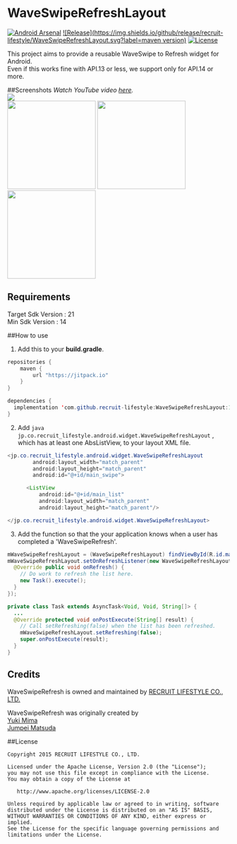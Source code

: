 # WaveSwipeRefreshLayout
[![Android Arsenal](https://img.shields.io/badge/Android%20Arsenal-WaveSwipeRefreshLayout-brightgreen.svg?style=flat)](http://android-arsenal.com/details/1/2229)
[![Release](https://img.shields.io/github/release/recruit-lifestyle/WaveSwipeRefreshLayout.svg?label=maven version)](https://github.com/recruit-lifestyle/WaveSwipeRefreshLayout)
[![License](https://img.shields.io/hexpm/l/plug.svg)]()

This project aims to provide a reusable WaveSwipe to Refresh widget for Android.  
Even if this works fine with API.13 or less, we support only for API.14 or more.


##Screenshots
*Watch YouTube video [here](https://www.youtube.com/watch?v=aGeeLE9vxY4&feature=youtu.be).*  
![](./sc/animation.gif)  
<img src="./sc/sc1.png" width="200">
<img src="./sc/sc2.png" width="200">
<img src="./sc/sc3.png" width="200">

## Requirements
Target Sdk Version : 21  
Min Sdk Version : 14  

##How to use
1) Add this to your **build.gradle**.
```java
repositories {
    maven {
        url "https://jitpack.io"
    }
}

dependencies {
  implementation 'com.github.recruit-lifestyle:WaveSwipeRefreshLayout:1.6'
}
```  

2) Add  ```java jp.co.recruit_lifestyle.android.widget.WaveSwipeRefreshLayout``` , which has at least one AbsListView, to your layout XML file.
```java
<jp.co.recruit_lifestyle.android.widget.WaveSwipeRefreshLayout
        android:layout_width="match_parent"
        android:layout_height="match_parent"
        android:id="@+id/main_swipe">

      <ListView
          android:id="@+id/main_list"
          android:layout_width="match_parent"
          android:layout_height="match_parent"/>

</jp.co.recruit_lifestyle.android.widget.WaveSwipeRefreshLayout>
```  

3) Add the function so that the your application knows when a user has completed a 'WaveSwipeRefresh'.
```java
mWaveSwipeRefreshLayout = (WaveSwipeRefreshLayout) findViewById(R.id.main_swipe);
mWaveSwipeRefreshLayout.setOnRefreshListener(new WaveSwipeRefreshLayout.OnRefreshListener() {
  @Override public void onRefresh() {
    // Do work to refresh the list here.
    new Task().execute();
  }
});

private class Task extends AsyncTask<Void, Void, String[]> {
  ...
  @Override protected void onPostExecute(String[] result) {
    // Call setRefreshing(false) when the list has been refreshed.
    mWaveSwipeRefreshLayout.setRefreshing(false);
    super.onPostExecute(result);
  }
}
```

## Credits

WaveSwipeRefresh is owned and maintained by [RECRUIT LIFESTYLE CO., LTD.](http://www.recruit-lifestyle.co.jp/)

WaveSwipeRefresh was originally created by  
[Yuki Mima](https://github.com/amyu)  
[Jumpei Matsuda](https://github.com/jmatsu)


##License

    Copyright 2015 RECRUIT LIFESTYLE CO., LTD.

    Licensed under the Apache License, Version 2.0 (the "License");
    you may not use this file except in compliance with the License.
    You may obtain a copy of the License at

       http://www.apache.org/licenses/LICENSE-2.0

    Unless required by applicable law or agreed to in writing, software
    distributed under the License is distributed on an "AS IS" BASIS,
    WITHOUT WARRANTIES OR CONDITIONS OF ANY KIND, either express or implied.
    See the License for the specific language governing permissions and
    limitations under the License.
